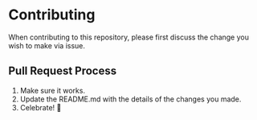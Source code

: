 # Contributing

When contributing to this repository, please first discuss the change you wish to make via issue. 

## Pull Request Process

1. Make sure it works.
2. Update the README.md with the details of the changes you made.
3. Celebrate! 🎉
